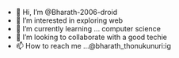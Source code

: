 - 👋 Hi, I’m @Bharath-2006-droid
- 👀 I’m interested in exploring web
- 🌱 I’m currently learning ... computer science 
- 💞️ I’m looking to collaborate with a good techie
- 📫 How to reach me ...@bharath_thonukunuri:ig
  


<!---
Bharath-2006-droid/Bharath-2006-droid is a ✨ special ✨ repository because its `README.md` (this file) appears on your GitHub profile.
You can click the Preview link to take a look at your changes.
--->
